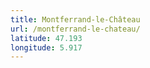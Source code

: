 ```yaml
---
title: Montferrand-le-Château
url: /montferrand-le-chateau/
latitude: 47.193
longitude: 5.917
---
```

